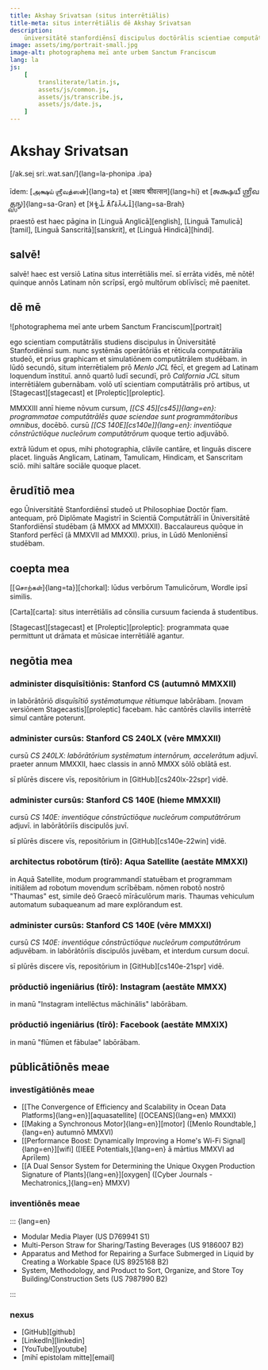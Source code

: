 ```yaml
---
title: Akshay Srivatsan (situs interrētiālis)
title-meta: situs interrētiālis dē Akshay Srivatsan
description:
    ūniversitātē stanfordiēnsī discipulus doctōrālis scientiae computātrālis.
image: assets/img/portrait-small.jpg
image-alt: photographema meī ante urbem Sanctum Franciscum
lang: la
js:
    [
        transliterate/latin.js,
        assets/js/common.js,
        assets/js/transcribe.js,
        assets/js/date.js,
    ]
---
```


# Akshay Srivatsan

[/ak.sei̯ sriː.wat.san/]{lang=la-phonipa .ipa}

īdem: [அக்ஷய் ஶ்ரீவத்ஸன்]{lang=ta} et [अक्षय श्रीवत्सन]{lang=hi} et [𑌅𑌕𑍍𑌷𑌯𑍍
𑌶𑍍𑌰𑍀𑌵𑌤𑍍𑌸𑌨𑍍]{lang=sa-Gran} et [𑀅𑀓𑁆𑀱𑀬𑁆 𑀰𑁆𑀭𑀻𑀯𑀢𑁆𑀲𑀦𑁆]{lang=sa-Brah}

praestō est haec pāgina in [Linguā Anglicā][english], [Linguā Tamulicā][tamil],
[Linguā Sanscritā][sanskrit], et [Linguā Hindicā][hindi].

## salvē!

<script>
  document.write(`<b>hodie est:</b> ${hodie()} (${hodieBreve()})`);
</script>

salvē! haec est versiō Latina situs interrētiālis meī. sī errāta vidēs, mē nōtē!
quinque annōs Latinam nōn scrīpsī, ergō multōrum oblīvīscī; mē paenitet.

<div id="font" style="display:none">
<label for="change_font">**speciēm litterārum ēligē:**</label>
<select name="change_font" id="change_font">
<!-- filled from JS -->
</select>
</div>

## dē mē

![photographema meī ante urbem Sanctum Franciscum][portrait]

ego scientiam computātrālis studiens discipulus in Ūniversitātē Stanfordiēnsī
sum. nunc systēmās operātōriās et rēticula computātrālia studeō, et prius
graphicam et simulatiōnem computātrālem studēbam. in lūdō secundō, situm
interrētialem prō _Menlo JCL_ fēcī, et gregem ad Latinam loquendum īnstituī.
annō quartō ludī secundī, prō _California JCL_ situm interrētiālem gubernābam.
volō utī scientiam computātrālis prō artibus, ut [Stagecast][stagecast] et
[Proleptic][proleptic].

MMXXIII annī hieme nōvum cursum, _[[CS 45][cs45]]{lang=en}: programmatae
computātrālēs quae sciendae sunt programmātoribus omnibus_, docēbō. cursū
_[[CS 140E][cs140e]]{lang=en}: inventiōque cōnstrūctiōque nucleōrum
computātrōrum_ quoque tertio adjuvābō.

extrā lūdum et opus, mihi photographia, clāvile cantāre, et linguās discere
placet. linguās Anglicam, Latinam, Tamulicam, Hindicam, et Sanscritam sciō. mihi
saltāre sociāle quoque placet.

## ērudītiō mea

ego Ūniversitātē Stanfordiēnsī studeō ut Philosophiae Doctōr fīam. antequam, prō
Diplōmate Magistrī in Scientiā Computātrālī in Ūniversitātē Stanfordiēnsī
studēbam (ā MMXX ad MMXXII). Baccalaureus quōque in Stanford perfēcī (ā MMXVII
ad MMXXI). prius, in Lūdō Menloniēnsī studēbam.

## coepta mea

[[சொற்கள்]{lang=ta}][chorkal]: lūdus verbōrum Tamulicōrum, Wordle ipsī similis.

[Carta][carta]: situs interrētiālis ad cōnsilia cursuum facienda ā studentibus.

[Stagecast][stagecast] et [Proleptic][proleptic]: programmata quae permittunt ut
drāmata et mūsicae interrētiālē agantur.

## negōtia mea

### administer disquīsītiōnis: Stanford CS (autumnō MMXXII)

in labōrātōriō _disquīsītiō systēmatumque rētiumque_ labōrābam. [novam versiōnem
Stagecastis][proleptic] facebam. hāc cantōrēs clavilis interrētē simul cantāre
poterunt.

### administer cursūs: Stanford CS 240LX (vēre MMXXII)

cursū _CS 240LX: labōrātōrium systēmatum internōrum, accelerātum_ adjuvī.
praeter annum MMXXII, haec classis in annō MMXX sōlō oblātā est.

sī plūrēs discere vīs, repositōrium in [GitHub][cs240lx-22spr] vidē.

### administer cursūs: Stanford CS 140E (hieme MMXXII)

cursū _CS 140E: inventiōque cōnstrūctiōque nucleōrum computātrōrum_ adjuvī. in
labōrātōriīs discipulōs juvī.

sī plūrēs discere vīs, repositōrium in [GitHub][cs140e-22win] vidē.

### architectus robotōrum (tīrō): Aqua Satellite (aestāte MMXXI)

in Aquā Satellite, modum programmandī statuēbam et programmam initiālem ad
robotum movendum scrībēbam. nōmen robotō nostrō "Thaumas" est, simile deō Graecō
mīrāculōrum maris. Thaumas vehiculum automatum subaqueanum ad mare explōrandum
est.

### administer cursūs: Stanford CS 140E (vēre MMXXI)

cursū _CS 140E: inventiōque cōnstrūctiōque nucleōrum computātrōrum_ adjuvēbam.
in labōrātōriīs discipulōs juvēbam, et interdum cursum docuī.

sī plūrēs discere vīs, repositōrium in [GitHub][cs140e-21spr] vidē.

### prōductiō ingeniārius (tīrō): Instagram (aestāte MMXX)

in manū "Instagram intellēctus māchinālis" labōrābam.

### prōductiō ingeniārius (tīrō): Facebook (aestāte MMXIX)

in manū "flūmen et fābulae" labōrābam.

## pūblicātiōnēs meae

### investīgātiōnēs meae

-   [[The Convergence of Efficiency and Scalability in Ocean Data
    Platforms]{lang=en}][aquasatellite] ([OCEANS]{lang=en} MMXXI)
-   [[Making a Synchronous Motor]{lang=en}][motor] ([Menlo Roundtable,]{lang=en}
    autumnō MMXVI)
-   [[Performance Boost: Dynamically Improving a Home's Wi-Fi
    Signal]{lang=en}][wifi] ([IEEE Potentials,]{lang=en} ā mārtius MMXVI ad
    Aprīlem)
-   [[A Dual Sensor System for Determining the Unique Oxygen Production
    Signature of Plants]{lang=en}][oxygen] ([Cyber Journals -
    Mechatronics,]{lang=en} MMXV)

### inventiōnēs meae

::: {lang=en}

-   Modular Media Player (US D769941 S1)
-   Multi-Person Straw for Sharing/Tasting Beverages (US 9186007 B2)
-   Apparatus and Method for Repairing a Surface Submerged in Liquid by Creating
    a Workable Space (US 8925168 B2)
-   System, Methodology, and Product to Sort, Organize, and Store Toy
    Building/Construction Sets (US 7987990 B2)

:::

### nexus

-   [GitHub][github]
-   [LinkedIn][linkedin]
-   [YouTube][youtube]
-   [mihī epistolam mitte][email]

<script>

setup(
    document.getElementById("font"),
    document.getElementById("change_font"),
    [
        ["capitālēs quadrātae", "", "la", null],
        ["capitālēs unciālēs", "uncials", "la-Latg", mapping.to_ascii],
        ["capitālēs italica", "italics", "la-Ital", mapping.to_italics],
    ]
);
</script>

